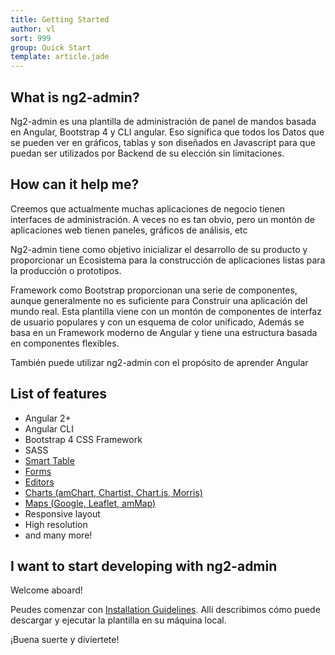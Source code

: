 ```yaml
---
title: Getting Started
author: vl
sort: 999
group: Quick Start
template: article.jade
---
```


## What is ng2-admin?

Ng2-admin es una plantilla de administración de panel de mandos basada en Angular, Bootstrap 4 y CLI angular. Eso significa que todos los
Datos que se pueden ver en gráficos, tablas y son diseñados en Javascript para que puedan ser utilizados por Backend de su elección sin limitaciones.

## How can it help me?

Creemos que actualmente muchas aplicaciones de negocio tienen interfaces de administración. A veces no es tan obvio, pero un montón de aplicaciones web tienen paneles, gráficos de análisis, etc

Ng2-admin tiene como objetivo inicializar el desarrollo de su producto y proporcionar un
Ecosistema para la construcción de aplicaciones listas para la producción o prototipos.

Framework como Bootstrap proporcionan una serie de componentes, aunque generalmente no es suficiente para
Construir una aplicación del mundo real. Esta plantilla viene con un montón de componentes de interfaz de usuario populares y con un esquema de color unificado, Además se basa en un Framework moderno de Angular y tiene una estructura basada en componentes flexibles.

También puede utilizar ng2-admin con el propósito de aprender Angular

## List of features

* Angular 2+
* Angular CLI
* Bootstrap 4 CSS Framework
* SASS
* [Smart Table](http://akveo.com/ng2-admin/#/pages/tables/smarttables)
* [Forms](http://akveo.com/ng2-admin/#/pages/forms/inputs)
* [Editors](http://akveo.com/ng2-admin/#/pages/editors/ckeditor)
* [Charts (amChart, Chartist, Chart.js, Morris)](http://akveo.com/ng2-admin/#/pages/charts/chartist-js)
* [Maps (Google, Leaflet, amMap)](http://akveo.com/ng2-admin/#/pages/maps/googlemaps)
* Responsive layout
* High resolution
* and many more!

## I want to start developing with ng2-admin

Welcome aboard!

Peudes comenzar con [Installation Guidelines](/ng2-admin/articles/002-installation-guidelines/).
Allí describimos cómo puede descargar y ejecutar la plantilla en su máquina local.

¡Buena suerte y diviertete!
